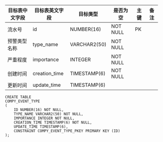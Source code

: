 <!--sec data-title="企业事件类型表" data-id="section0" data-show=true ces-->

| 目标表中文字段 | 目标表英文字段       | 目标类型         | 是否为空     | 主键   | 备注   |
| ------- | ------------- | ------------ | -------- | ---- | ---- |
| 流水号     | id            | NUMBER(16)   | NOT NULL | PK   |      |
| 预警类型名称  | type_name     | VARCHAR2(50) | NOT NULL |      |      |
| 严重程度    | importance    | INTEGER      | NOT NULL |      |      |
| 创建时间    | creation_time | TIMESTAMP(6) | NOT NULL |      |      |
| 更新时间    | update_time   | TIMESTAMP(6) |          |      |      |

<!--endsec-->

<!--sec data-title="DDL" data-id="section1" data-show=true ces-->

    CREATE TABLE
    COMPY_EVENT_TYPE
    (
        ID NUMBER(16) NOT NULL,
        TYPE_NAME VARCHAR2(50) NOT NULL,
        IMPORTANCE INTEGER NOT NULL,
        CREATION_TIME TIMESTAMP(6) NOT NULL,
        UPDATE_TIME TIMESTAMP(6),
        CONSTRAINT COMPY_EVENT_TYPE_PKEY PRIMARY KEY (ID)
    );
<!--endsec-->
